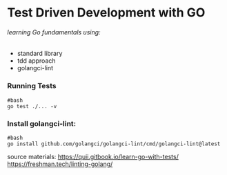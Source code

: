 # Test Driven Development with GO
###### learning Go fundamentals using:
- standard library
- tdd approach
- golangci-lint

### Running Tests
```
#bash
go test ./... -v
```


### Install golangci-lint:
```
#bash
go install github.com/golangci/golangci-lint/cmd/golangci-lint@latest
```

source materials: 
https://quii.gitbook.io/learn-go-with-tests/
https://freshman.tech/linting-golang/

